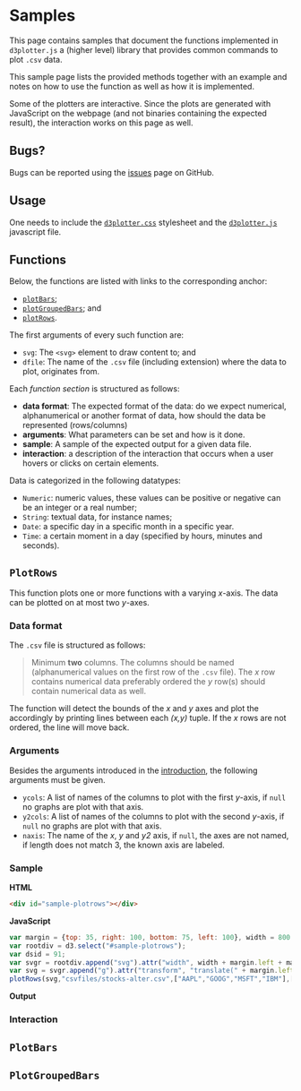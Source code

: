 # Samples
<link rel="stylesheet" href="d3plotter.cssset">
<script language="JavaScript" src="d3/d3.min.js"></script>
<script language="JavaScript" src="d3plotter.js"></script>

This page contains samples that document the functions implemented in `d3plotter.js` a (higher level) library that provides common commands to plot `.csv` data.

This sample page lists the provided methods together with an example and notes on how to use the function as well as how it is implemented.

Some of the plotters are interactive. Since the plots are generated with JavaScript on the webpage (and not binaries containing the expected result), the interaction works on this page as well.

## Bugs?

Bugs can be reported using the [issues](https://github.com/KommuSoft/d3plotter/issues) page on GitHub.

## Usage

One needs to include the [`d3plotter.css`](d3plotter.css) stylesheet and the [`d3plotter.js`](d3plotter.js) javascript file.

## Functions

Below, the functions are listed with links to the corresponding anchor:

 - [`plotBars`](#plotbars);
 - [`plotGroupedBars`](#plotgroupedbars); and
 - [`plotRows`](#plotrows).

The first arguments of every such function are:

 - `svg`: The `<svg>` element to draw content to; and
 - `dfile`: The name of the `.csv` file (including extension) where the data to plot, originates from.

Each *function section* is structured as follows:

 - **data format**: The expected format of the data: do we expect numerical, alphanumerical or another format of data, how should the data be represented (rows/columns)
 - **arguments**: What parameters can be set and how is it done.
 - **sample**: A sample of the expected output for a given data file.
 - **interaction**: a description of the interaction that occurs when a user hovers or clicks on certain elements.

Data is categorized in the following datatypes:

 - `Numeric`: numeric values, these values can be positive or negative can be an integer or a real number;
 - `String`: textual data, for instance names;
 - `Date`: a specific day in a specific month in a specific year.
 - `Time`: a certain moment in a day (specified by hours, minutes and seconds).

## `PlotRows`

This function plots one or more functions with a varying *x*-axis. The data can be plotted on at most two *y*-axes.

### Data format

The `.csv` file is structured as follows:

> Minimum **two** columns. The columns should be named (alphanumerical values on
> the first row of the `.csv` file). The *x* row contains numerical data
> preferably ordered the *y* row(s) should contain numerical data as well.

The function will detect the bounds of the *x* and *y* axes and plot the
accordingly by printing lines between each *(x,y)* tuple. If the *x* rows
are not ordered, the line will move back.

### Arguments

Besides the arguments introduced in the [introduction](#functions), the following
arguments must be given.

 - `ycols`: A list of names of the columns to plot with the first *y*-axis, if `null` no graphs are plot with that axis.
 - `y2cols`: A list of names of the columns to plot with the second *y*-axis, if `null` no graphs are plot with that axis.
 - `naxis`: The name of the *x*, *y* and *y2* axis, if `null`, the axes are not named, if length does not match 3, the known axis are labeled.

### Sample

**HTML**

```HTML
<div id="sample-plotrows"></div>
```

**JavaScript**

```JavaScript
var margin = {top: 35, right: 100, bottom: 75, left: 100}, width = 800 - margin.left - margin.right, height = 600 - margin.top - margin.bottom;
var rootdiv = d3.select("#sample-plotrows");
var dsid = 91;
var svgr = rootdiv.append("svg").attr("width", width + margin.left + margin.right).attr("height", height + margin.top + margin.bottom);
var svg = svgr.append("g").attr("transform", "translate(" + margin.left + "," + margin.top + ")");
plotRows(svg,"csvfiles/stocks-alter.csv",["AAPL","GOOG","MSFT","IBM"],["Time","Stock quote"]);
```

**Output**

<div id="sample-plotrows"></div>
<script language="JavaScript">
var margin = {top: 35, right: 100, bottom: 75, left: 100}, width = 800 - margin.left - margin.right, height = 600 - margin.top - margin.bottom;
var rootdiv = d3.select("#sample-plotrows");
var dsid = 91;
var svgr = rootdiv.append("svg").attr("width", width + margin.left + margin.right).attr("height", height + margin.top + margin.bottom);
var svg = svgr.append("g").attr("transform", "translate(" + margin.left + "," + margin.top + ")");
plotRows(svg,"csvfiles/stocks-alter.csv",["AAPL","GOOG","MSFT","IBM"],["Time","Stock quote"]);
</script>

### Interaction

## `PlotBars`

## `PlotGroupedBars`